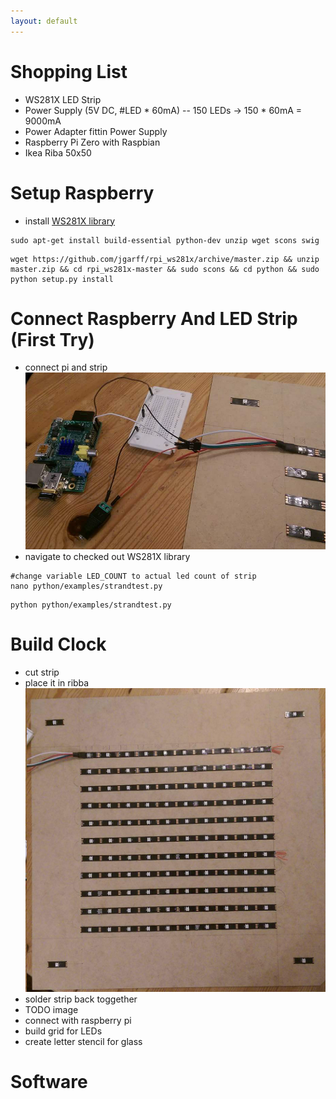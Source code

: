 ```yaml
---
layout: default
---
```

# Shopping List
- WS281X LED Strip
- Power Supply (5V DC, #LED * 60mA)
-- 150 LEDs -> 150 * 60mA = 9000mA
- Power Adapter fittin Power Supply
- Raspberry Pi Zero with Raspbian
- Ikea Riba 50x50

# Setup Raspberry
- install [WS281X library](https://github.com/jgarff/rpi_ws281x)
```
sudo apt-get install build-essential python-dev unzip wget scons swig
```
```
wget https://github.com/jgarff/rpi_ws281x/archive/master.zip && unzip master.zip && cd rpi_ws281x-master && sudo scons && cd python && sudo python setup.py install
```

# Connect Raspberry And LED Strip (First Try)

- connect pi and strip
![](assets\images\pi_led_connect_test.png)
- navigate to checked out WS281X library
```
#change variable LED_COUNT to actual led count of strip
nano python/examples/strandtest.py
```
```
python python/examples/strandtest.py
```

# Build Clock
- cut strip
- place it in ribba
![](assets\images\led_cut.png)
- solder strip back toggether
- TODO image
- connect with raspberry pi
- build grid for LEDs
- create letter stencil for glass

# Software
